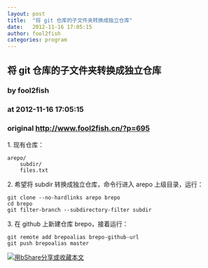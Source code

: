 ```yaml
---
layout: post
title:  "将 git 仓库的子文件夹转换成独立仓库"
date:   2012-11-16 17:05:15
author: fool2fish
categories: program
---
```


## 将 git 仓库的子文件夹转换成独立仓库
### by fool2fish
### at 2012-11-16 17:05:15
### original <http://www.fool2fish.cn/?p=695>

<p>1. 现有仓库：</p>
<pre><code>arepo/
    subdir/
    files.txt
</code></pre>
<p>2. 希望将 subdir 转换成独立仓库，命令行进入 arepo 上级目录，运行：</p>
<pre><code>git clone --no-hardlinks arepo brepo
cd brepo
git filter-branch --subdirectory-filter subdir
</code></pre>
<p>3. 在 github 上新建仓库 brepo，接着运行：</p>
<pre><code>git remote add brepoalias brepo-github-url
git push brepoalias master
</code></pre>
<p><a href="http://www.bshare.cn/share?url=http%3A%2F%2Fwww.fool2fish.cn%2F%3Fp%3D695&amp;title=%E5%B0%86+git+%E4%BB%93%E5%BA%93%E7%9A%84%E5%AD%90%E6%96%87%E4%BB%B6%E5%A4%B9%E8%BD%AC%E6%8D%A2%E6%88%90%E7%8B%AC%E7%AB%8B%E4%BB%93%E5%BA%93" title="用bShare分享或收藏本文"><img src="http://static.bshare.cn/frame/images/button_custom1-zh.gif" alt="用bShare分享或收藏本文"></a></p><img src="http://www1.feedsky.com/t1/732640916/fool2fish/feedsky/s.gif?r=http://www.fool2fish.cn/?p=695" border="0" height="0" width="0">